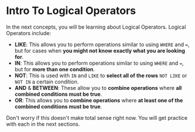 # Intro To Logical Operators

In the next concepts, you will be learning about Logical Operators. Logical Operators include:

- **LIKE**: This allows you to perform operations similar to using `WHERE` and `=`, but for cases when **you might not know exactly what you are looking for**.
- **IN**: This allows you to perform operations similar to using `WHERE` and `=`, but for **more than one condition**.
- **NOT**: This is used with `IN` and `LIKE` to **select all of the rows** `NOT LIKE` or `NOT IN` a certain condition.
- **AND** & **BETWEEN**: These allow you to **combine operations** where **all combined conditions must be true**.
- **OR**: This allows you to **combine operations** where **at least one of the combined conditions must be true**.

Don't worry if this doesn't make total sense right now. You will get practice with each in the next sections.
